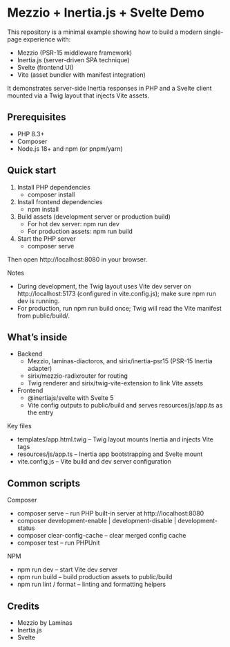 # Mezzio + Inertia.js + Svelte Demo

This repository is a minimal example showing how to build a modern single-page experience with:

- Mezzio (PSR-15 middleware framework)
- Inertia.js (server-driven SPA technique)
- Svelte (frontend UI)
- Vite (asset bundler with manifest integration)

It demonstrates server-side Inertia responses in PHP and a Svelte client mounted via a Twig layout that injects Vite assets.

## Prerequisites

- PHP 8.3+
- Composer
- Node.js 18+ and npm (or pnpm/yarn)

## Quick start

1. Install PHP dependencies
   - composer install
2. Install frontend dependencies
   - npm install
3. Build assets (development server or production build)
   - For hot dev server: npm run dev
   - For production assets: npm run build
4. Start the PHP server
   - composer serve

Then open http://localhost:8080 in your browser.

Notes

- During development, the Twig layout uses Vite dev server on http://localhost:5173 (configured in vite.config.js); make sure npm run dev is running.
- For production, run npm run build once; Twig will read the Vite manifest from public/build/.

## What’s inside

- Backend
  - Mezzio, laminas-diactoros, and sirix/inertia-psr15 (PSR-15 Inertia adapter)
  - sirix/mezzio-radixrouter for routing
  - Twig renderer and sirix/twig-vite-extension to link Vite assets
- Frontend
  - @inertiajs/svelte with Svelte 5
  - Vite config outputs to public/build and serves resources/js/app.ts as the entry

Key files

- templates/app.html.twig – Twig layout mounts Inertia and injects Vite tags
- resources/js/app.ts – Inertia app bootstrapping and Svelte mount
- vite.config.js – Vite build and dev server configuration

## Common scripts

Composer

- composer serve – run PHP built-in server at http://localhost:8080
- composer development-enable | development-disable | development-status
- composer clear-config-cache – clear merged config cache
- composer test – run PHPUnit

NPM

- npm run dev – start Vite dev server
- npm run build – build production assets to public/build
- npm run lint / format – linting and formatting helpers

## Credits

- Mezzio by Laminas
- Inertia.js
- Svelte
